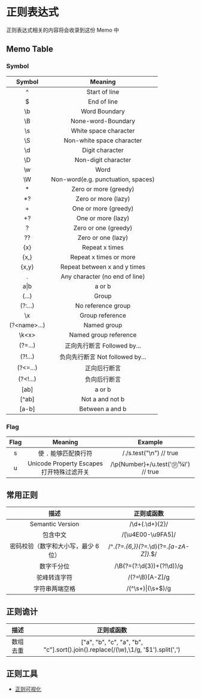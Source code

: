 # 正则表达式

正则表达式相关的内容将会收录到这份 Memo 中

## Memo Table

### Symbol

|     Symbol     |              Meaning               |
| :------------: | :--------------------------------: |
|       ^        |           Start of line            |
|       $        |            End of line             |
|       \b       |           Word Boundary            |
|       \B       |         None-word-Boundary         |
|       \s       |       White space character        |
|       \S       |     Non-white space character      |
|       \d       |          Digit character           |
|       \D       |        Non-digit character         |
|       \w       |                Word                |
|       \W       | Non-word(e.g. punctuation, spaces) |
|       *        |       Zero or more (greedy)        |
|       *?       |        Zero or more (lazy)         |
|       +        |        One or more (greedy)        |
|       +?       |         One or more (lazy)         |
|       ?        |        Zero or one (greedy)        |
|       ??       |         Zero or one (lazy)         |
|      {x}       |           Repeat x times           |
|      {x,}      |       Repeat x times or more       |
|     {x,y}      |    Repeat between x and y times    |
|       .        |   Any character (no end of line)   |
|      a\|b      |               a or b               |
|     (...)      |               Group                |
|    (?:...)     |         No reference group         |
|       \x       |          Group reference           |
| (?\<name\>...) |            Named group             |
|    \k\<x\>     |       Named group reference        |
|    (?=...)     |    正向先行断言 Followed by...     |
|    (?!...)     |  负向先行断言 Not followed by...   |
|    (?<=...)    |            正向后行断言            |
|    (?<!...)    |            负向后行断言            |
|      [ab]      |               a or b               |
|     [^ab]      |          Not a and not b           |
|     [a-b]      |          Between a and b           |

### Flag

| Flag  |                  Meaning                  |               Example                |
| :---: | :---------------------------------------: | :----------------------------------: |
|   s   |           使 `.` 能够匹配换行符           |       /./s.test("\n") // true        |
|   u   | Unicode Property Escapes 打开特殊过滤开关 | /\p{Number}+/u.test('㉛¹¼Ⅰ') // true |

## 常用正则

|                描述                 |               正则或函数                |
| :---------------------------------: | :-------------------------------------: |
|          Semantic Version           |             /\d+(\.\d+){2}/             |
|              包含中文               |            /[\u4E00-\u9FA5]/            |
| 密码校验（数字和大小写，最少 6 位） | /^.*(?=.{6,})(?=.*\d)(?=.*[a-zA-Z]).*$/ |
|             数字千分位              |        /\B(?=(?:\d{3})+(?!\d))/g        |
|            驼峰转连字符             |             /(?=\B)[A-Z]/g              |
|           字符串两端空格            |            /(^\s+)\|(\s+$)/g            |

## 正则诡计

|   描述   |                                    正则或函数                                     |
| :------: | :-------------------------------------------------------------------------------: |
| 数组去重 | ["a", "b", "c", "a", "b", "c"].sort().join().replace(/(\w),\1/g, '$1').split(',') |

## 正则工具

* [正则可视化](https://jex.im/regulex/)